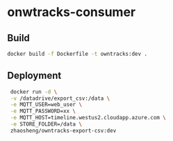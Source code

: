 # onwtracks-consumer

## Build

```bash
docker build -f Dockerfile -t owntracks:dev .
```
## Deployment

```bash
 docker run -d \
 -v /datadrive/export_csv:/data \
 -e MQTT_USER=web_user \
 -e MQTT_PASSWORD=xx \
 -e MQTT_HOST=timeline.westus2.cloudapp.azure.com \
 -e STORE_FOLDER=/data \
 zhaosheng/owntracks-export-csv:dev
```